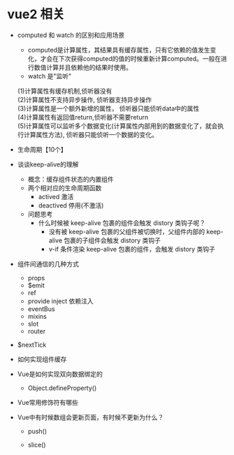 # vue2 相关
- computed 和 watch 的区别和应用场景
    - computed是计算属性，其结果具有缓存属性，只有它依赖的值发生变化，才会在下次获得computed的值的时候重新计算computed。一般在进行数值计算并且依赖他的结果时使用。
    - watch 是"监听"

    (1)计算属性有缓存机制,侦听器没有  
    (2)计算属性不支持异步操作, 侦听器支持异步操作  
    (3)计算属性是一个额外新增的属性， 侦听器只能侦听data中的属性  
    (4)计算属性有返回值return,侦听器不需要return  
    (5)计算属性可以监听多个数据变化(计算属性内部用到的数据变化了，就会执行计算属性方法), 侦听器只能侦听一个数据的变化。  
- 生命周期【10个】

- 谈谈keep-alive的理解
    - 概念：缓存组件状态的内置组件
    - 两个相对应的生命周期函数
        - actived 激活
        - deactived 停用(不激活)
    - 问题思考
        - 什么时候被 keep-alive 包裹的组件会触发 distory 类钩子呢？
            - 没有被 keep-alive 包裹的父组件被切换时，父组件内部的 keep-alive 包裹的子组件会触发 distory 类钩子
            - v-if 条件渲染 keep-alive 包裹的组件，会触发 distory 类钩子

- 组件间通信的几种方式
    - props
    - $emit
    - ref
    - provide inject 依赖注入
    - eventBus
    - mixins
    - slot
    - router

- $nextTick

- 如何实现组件缓存

-  Vue是如何实现双向数据绑定的
    - Object.defineProperty()

- Vue常用修饰符有哪些

- Vue中有时候数组会更新页面，有时候不更新为什么？
    - push()
    
    - slice()